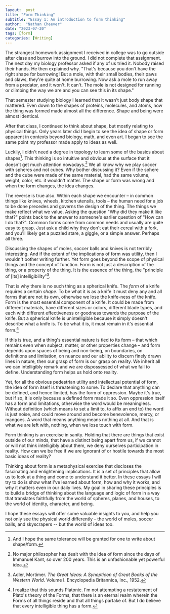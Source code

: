 ```yaml
---
layout:  post
title: "Form Thinking"
subtitle: "Essay 1: An introduction to form thinking"
author:  "Nathan Cheever"
date: "2023-07-20"
tags: [form]
categories: [Writing]
---
```


The strangest homework assignment I received in college was to go outside after class and burrow into the ground. I did not complete that assignment. The next day my biology professor asked if any of us tried it. Nobody raised their hands. He then explained why. "That's because you don't have the right shape for burrowing! But a mole, with their small bodies, their paws and claws, they're quite at home burrowing. Now ask a mole to run away from a predator, and it won't. It can't. The mole is not designed for running or climbing the way we are and you can see this in its shape."

That semester studying biology I learned that it wasn't just body shape that mattered. Even down to the shapes of proteins, molecules, and atoms, how the thing was formed made almost all the difference. Shape and being were almost identical.

After that class, I continued to think about shape, but mostly relating to physical things. Only years later did I begin to see the idea of shape or form apparent in contexts beyond biology, math, and even art. I began to see the same point my professor made apply to ideas as well.

Luckily, I didn't need a degree in topology to learn some of the basics about shapes[^2]. This thinking is so intuitive and obvious at the surface that it doesn't get much attention nowadays.[^1] We all know why we play soccer with spheres and not cubes. Why bother discussing it? Even if the sphere and the cube were made of the same material, had the same volume, weight, color, etc. it wouldn't matter. The shape or form was wrong and when the form changes, the idea changes.

The reverse is true also. Within each shape we encounter – in common things like knives, wheels, kitchen utensils, tools – the human need for a job to be done precedes and governs the design of the thing. The things we make reflect what we value. Asking the question "Why did they make it like that?" points back to the answer to someone's earlier question of "How can I do that?". Common forms come from common needs and usually are quite easy to grasp. Just ask a child why they don't eat their cereal with a fork, and you'll likely get a puzzled stare, a giggle, or a simple answer. Perhaps all three.

Discussing the shapes of moles, soccer balls and knives is not terribly interesting. And if the extent of the implications of form was utility, then I wouldn't bother writing further. Yet form goes beyond the scope of physical things and the concept of function. Form is not just a description of the thing, or a property of the thing. It is the essence of the thing, the "principle of [its] intelligibility"[^3].

That is why there is no such thing as a spherical knife. The _form_ of a knife requires a certain _shape_. To be what it is as a knife it must deny any and all forms that are not its own, otherwise we lose the knife-ness of the knife. Form is the most essential component of a knife. It could be made from different materials, have different sizes or colors, different blade types, and each with different effectiveness or goodness towards the purpose of the knife. But a spherical knife is unintelligible because it simply doesn't describe what a knife is. To be what it is, it must remain in it's essential form.[^4]

If this is true, and a thing's essential nature is tied to its form – that which remains even when subject, matter, or other properties change – and form depends upon spaces of being and non-being, on boundaries, on definitions and limitation, on nuance and our ability to discern finely drawn lines in nature, then our grasp of form is our grasp on reality. We inherit all we can intelligibly remark and we are dispossessed of what we fail to define. Understanding form helps us hold onto reality.

Yet, for all the obvious pedestrian utility and intellectual potential of form, the idea of form itself is threatening to some. To declare that anything can be defined, and hence limited, has the form of oppression. Maybe it's true, but if so, it is only because a defined form made it so. Even oppression itself has a form and limitations, otherwise the word would be meaningless. Without definition (which means to set a limit to, to affix an end to) the word is just noise, and could move around and become benevolence, mercy, or mangoes. A word that means anything means nothing at all. And that is what we are left with, nothing, when we lose touch with form.

Form thinking is an exercise in sanity. Holding that there are things that exist outside of our minds, that have a distinct being apart from us, if we cannot or will not think intelligibly about them, we deny ourselves participation in reality. How can we be free if we are ignorant of or hostile towards the most basic ideas of reality?

Thinking about form is a metaphysical exercise that discloses the fascinating and enlightening implications. It is a set of principles that allow us to look at a thing and come to understand it better. In these essays I will try to do is show what I've learned about form, how and why it works, and why it matters even in our daily lives. 
My goal in sharing these principles is to build a bridge of thinking about the language and logic of form in a way that translates faithfully from the world of spheres, planes, and houses, to the world of identity, character, and being. 

I hope these essays will offer some valuable insights to you, and help you not only see the physical world differently – the world of moles, soccer balls, and skyscrapers -- but the world of ideas too.



[^1]: No major philosopher has dealt with the idea of form since the days of Immanuel Kant, so over 200 years. This is an unfashionable yet powerful idea.
[^2]: And I hope the same tolerance will be granted for one to write about shape/form.
[^3]: Adler, Mortimer. _The Great Ideas: A Synopticon of Great Books of the Western World_. Volume I. Encyclopedia Britannica, Inc., 1952.
[^4]: I realize that this sounds Platonic. I'm not attempting a restatement of Plato's theory of the Forms, that there is an eternal realm wherein the Forms of all things reside and that all things partake of. But I do believe that every intelligible thing has a form.